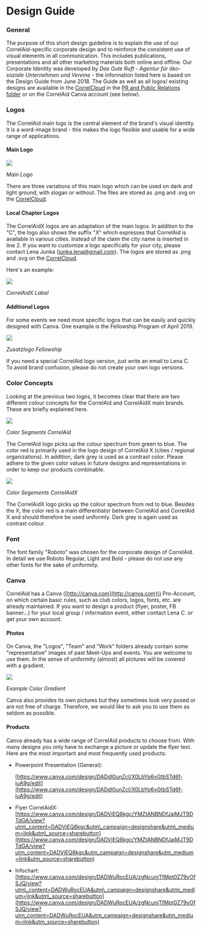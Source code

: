 # Design Guide

### General

The purpose of this short design guideline is to explain the use of our CorrelAid-specific corporate design and to reinforce the consistent use of visual elements in all communication. This includes publications, presentations and all other marketing materials both online and offline. Our Corporate Identity was developed by _Das Gute Ruft - Agentur für öko-soziale Unternehmen und Vereine_ - the information listed here is based on the Design Guide from June 2018. The Guide as well as all logos/ existing designs are available in the [CorrelCloud](infrastructure/correlcloud.md) in the [PR and Public Relations folder](https://correlcloud.org/index.php/apps/files/?dir=/CorrelCloud/03_pr/01_pr_oeff_arbeit&fileid=13934) or on the CorrelAid Canva account \(see below\).

### Logos

The CorrelAid main logo is the central element of the brand's visual identity. It is a word-image brand - this makes the logo flexible and usable for a wide range of applications.

#### Main Logo

![](https://i.imgur.com/2bjkz4f.png) 

_Main Logo_

There are three variations of this main logo which can be used on dark and light ground, with slogan or without. The files are stored as .png and .svg on the [CorrelCloud](infrastructure/correlcloud.md).

#### Local Chapter Logos

The CorrelAidX logos are an adaptation of the main logos. In addition to the "C", the logo also shows the suffix "X" which expresses that CorrelAid is available in various cities. Instead of the claim the city name is inserted in line 2. If you want to customize a logo specifically for your city, please contact Lena Junka \(junka.lena@gmail.com\). The logos are stored as .png and .svg on the [CorrelCloud](infrastructure/correlcloud.md).

Here's an example: 

![](https://i.imgur.com/LptlvTi.png) 

_CorrelAidX Label_

#### Additional Logos

For some events we need more specific logos that can be easily and quickly designed with Canva. One example is the Fellowship Program of April 2019.

![](https://i.imgur.com/8tLEUUu.png) 

_Zusatzlogo Fellowship_

If you need a special CorrelAid logo version, just write an email to Lena C. To avoid brand confusion, please do not create your own logo versions.

### Color Concepts

Looking at the previous two logos, it becomes clear that there are two different colour concepts for the CorrelAid and CorrelAidX main brands. These are briefly explained here.

![](https://i.imgur.com/4rJF3fO.png)

_Color Segments CorrelAid_

The CorrelAid logo picks up the colour spectrum from green to blue. The color red is primarily used in the logo design of CorrelAid X \(cities / regional organizations\). In addition, dark grey is used as a contrast color. Please adhere to the given color values in future designs and representations in order to keep our products combinable.

 

![](https://i.imgur.com/3g9wIbz.png)

_Color Segements CorrelAidX_

The CorrelAidX logo picks up the colour spectrum from red to blue. Besides the X, the color red is a main differentiator between CorrelAid and CorrelAid X and should therefore be used uniformly. Dark grey is again used as contrast colour.

### Font

The font family "Roboto" was chosen for the corporate design of CorrelAid. In detail we use Roboto Regular, Light and Bold - please do not use any other fonts for the sake of uniformity.

### Canva

CorrelAid has a Canva \([http://canva.com](http://canva.com)\) Pro-Account, on which certain basic rules, such as club colors, logos, fonts, etc. are already maintained. If you want to design a product \(flyer, poster, FB banner...\) for your local group / information event, either contact Lena C. or get your own account.

#### Photos

On Canva, the "Logos", "Team" and "Work" folders already contain some "representative" images of past Meet-Ups and events. You are welcome to use them. In the sense of uniformity \(almost\) all pictures will be covered with a gradient.

![](https://i.imgur.com/Pv43hUq.png) 

_Example Color Gradient_

Canva also provides its own pictures but they sometimes look very posed or are not free of charge. Therefore, we would like to ask you to use them as seldom as possible.

#### Products

Canva already has a wide range of CorrelAid products to choose from. With many designs you only have to exchange a picture or update the flyer text. Here are the most important and most frequently used products:

* Powerpoint Presentation \(General\):

  [https://www.canva.com/design/DADdI0unZcI/X0LbYp6vGtbSTd6f-iuA9g/edit](https://www.canva.com/design/DADdI0unZcI/X0LbYp6vGtbSTd6f-iuA9g/edit)

* Flyer CorrelAidX: [https://www.canva.com/design/DADVjEQ8kgc/YMZtANBNDfJajMJT9DTdGA/view?utm\_content=DADVjEQ8kgc&utm\_campaign=designshare&utm\_medium=link&utm\_source=sharebutton](https://www.canva.com/design/DADVjEQ8kgc/YMZtANBNDfJajMJT9DTdGA/view?utm_content=DADVjEQ8kgc&utm_campaign=designshare&utm_medium=link&utm_source=sharebutton)
* Infochart: [https://www.canva.com/design/DADWuRocEUA/zgNcunjTfMpt0Z79yOfSJQ/view?utm\_content=DADWuRocEUA&utm\_campaign=designshare&utm\_medium=link&utm\_source=sharebutton](https://www.canva.com/design/DADWuRocEUA/zgNcunjTfMpt0Z79yOfSJQ/view?utm_content=DADWuRocEUA&utm_campaign=designshare&utm_medium=link&utm_source=sharebutton)

